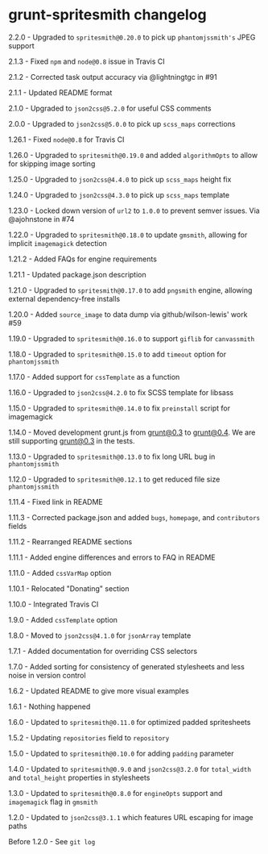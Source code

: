 # grunt-spritesmith changelog
2.2.0 - Upgraded to `spritesmith@0.20.0` to pick up `phantomjssmith's` JPEG support

2.1.3 - Fixed `npm` and `node@0.8` issue in Travis CI

2.1.2 - Corrected task output accuracy via @lightningtgc in #91

2.1.1 - Updated README format

2.1.0 - Upgraded to `json2css@5.2.0` for useful CSS comments

2.0.0 - Upgraded to `json2css@5.0.0` to pick up `scss_maps` corrections

1.26.1 - Fixed `node@0.8` for Travis CI

1.26.0 - Upgraded to `spritesmith@0.19.0` and added `algorithmOpts` to allow for skipping image sorting

1.25.0 - Upgraded to `json2css@4.4.0` to pick up `scss_maps` height fix

1.24.0 - Upgraded to `json2css@4.3.0` to pick up `scss_maps` template

1.23.0 - Locked down version of `url2` to `1.0.0` to prevent semver issues. Via @ajohnstone in #74

1.22.0 - Upgraded to `spritesmith@0.18.0` to update `gmsmith`, allowing for implicit `imagemagick` detection

1.21.2 - Added FAQs for engine requirements

1.21.1 - Updated package.json description

1.21.0 - Upgraded to `spritesmith@0.17.0` to add `pngsmith` engine, allowing external dependency-free installs

1.20.0 - Added `source_image` to data dump via github/wilson-lewis' work #59

1.19.0 - Upgraded to `spritesmith@0.16.0` to support `giflib` for `canvassmith`

1.18.0 - Upgraded to `spritesmith@0.15.0` to add `timeout` option for `phantomjssmith`

1.17.0 - Added support for `cssTemplate` as a function

1.16.0 - Upgraded to `json2css@4.2.0` to fix SCSS template for libsass

1.15.0 - Upgraded to `spritesmith@0.14.0` to fix `preinstall` script for imagemagick

1.14.0 - Moved development grunt.js from grunt@0.3 to grunt@0.4. We are still supporting grunt@0.3 in the tests.

1.13.0 - Upgraded to `spritesmith@0.13.0` to fix long URL bug in `phantomjssmith`

1.12.0 - Upgraded to `spritesmith@0.12.1` to get reduced file size `phantomjssmith`

1.11.4 - Fixed link in README

1.11.3 - Corrected package.json and added `bugs`, `homepage`, and `contributors` fields

1.11.2 - Rearranged README sections

1.11.1 - Added engine differences and errors to FAQ in README

1.11.0 - Added `cssVarMap` option

1.10.1 - Relocated "Donating" section

1.10.0 - Integrated Travis CI

1.9.0 - Added `cssTemplate` option

1.8.0 - Moved to `json2css@4.1.0` for `jsonArray` template

1.7.1 - Added documentation for overriding CSS selectors

1.7.0 - Added sorting for consistency of generated stylesheets and less noise in version control

1.6.2 - Updated README to give more visual examples

1.6.1 - Nothing happened

1.6.0 - Updated to `spritesmith@0.11.0` for optimized padded spritesheets

1.5.2 - Updating `repositories` field to `repository`

1.5.0 - Updated to `spritesmith@0.10.0` for adding `padding` parameter

1.4.0 - Updated to `spritesmith@0.9.0` and `json2css@3.2.0` for `total_width` and `total_height` properties in stylesheets

1.3.0 - Updated to `spritesmith@0.8.0` for `engineOpts` support and `imagemagick` flag in `gmsmith`

1.2.0 - Updated to `json2css@3.1.1` which features URL escaping for image paths

Before 1.2.0 - See `git log`

